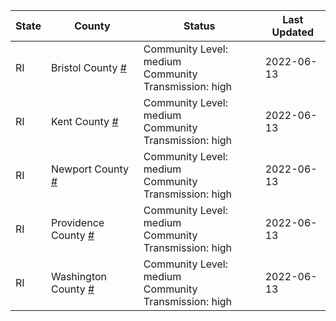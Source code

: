 State | County | Status | Last Updated
--- | --- | --- | --- 
RI | Bristol County <a href="#bristol_county">#</a> | <a name="bristol_county"></a>Community Level: medium<br/>Community Transmission: high | 2022-06-13
RI | Kent County <a href="#kent_county">#</a> | <a name="kent_county"></a>Community Level: medium<br/>Community Transmission: high | 2022-06-13
RI | Newport County <a href="#newport_county">#</a> | <a name="newport_county"></a>Community Level: medium<br/>Community Transmission: high | 2022-06-13
RI | Providence County <a href="#providence_county">#</a> | <a name="providence_county"></a>Community Level: medium<br/>Community Transmission: high | 2022-06-13
RI | Washington County <a href="#washington_county">#</a> | <a name="washington_county"></a>Community Level: medium<br/>Community Transmission: high | 2022-06-13
